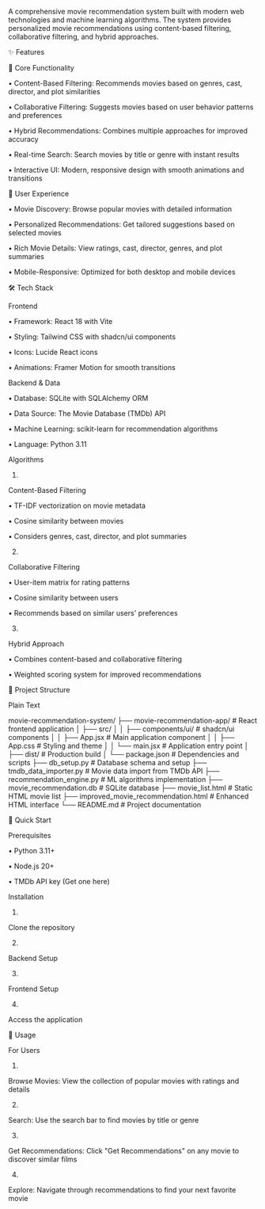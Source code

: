 A comprehensive movie recommendation system built with modern web technologies and machine learning algorithms. The system provides personalized movie recommendations using content-based filtering, collaborative filtering, and hybrid approaches.

✨ Features

🎯 Core Functionality

•
Content-Based Filtering: Recommends movies based on genres, cast, director, and plot similarities

•
Collaborative Filtering: Suggests movies based on user behavior patterns and preferences

•
Hybrid Recommendations: Combines multiple approaches for improved accuracy

•
Real-time Search: Search movies by title or genre with instant results

•
Interactive UI: Modern, responsive design with smooth animations and transitions

🎨 User Experience

•
Movie Discovery: Browse popular movies with detailed information

•
Personalized Recommendations: Get tailored suggestions based on selected movies

•
Rich Movie Details: View ratings, cast, director, genres, and plot summaries

•
Mobile-Responsive: Optimized for both desktop and mobile devices

🛠 Tech Stack

Frontend

•
Framework: React 18 with Vite

•
Styling: Tailwind CSS with shadcn/ui components

•
Icons: Lucide React icons

•
Animations: Framer Motion for smooth transitions

Backend & Data

•
Database: SQLite with SQLAlchemy ORM

•
Data Source: The Movie Database (TMDb) API

•
Machine Learning: scikit-learn for recommendation algorithms

•
Language: Python 3.11

Algorithms

1.
Content-Based Filtering

•
TF-IDF vectorization on movie metadata

•
Cosine similarity between movies

•
Considers genres, cast, director, and plot summaries



2.
Collaborative Filtering

•
User-item matrix for rating patterns

•
Cosine similarity between users

•
Recommends based on similar users' preferences



3.
Hybrid Approach

•
Combines content-based and collaborative filtering

•
Weighted scoring system for improved recommendations



📁 Project Structure

Plain Text


movie-recommendation-system/
├── movie-recommendation-app/          # React frontend application
│   ├── src/
│   │   ├── components/ui/            # shadcn/ui components
│   │   ├── App.jsx                   # Main application component
│   │   ├── App.css                   # Styling and theme
│   │   └── main.jsx                  # Application entry point
│   ├── dist/                         # Production build
│   └── package.json                  # Dependencies and scripts
├── db_setup.py                       # Database schema and setup
├── tmdb_data_importer.py             # Movie data import from TMDb API
├── recommendation_engine.py          # ML algorithms implementation
├── movie_recommendation.db           # SQLite database
├── movie_list.html                   # Static HTML movie list
├── improved_movie_recommendation.html # Enhanced HTML interface
└── README.md                         # Project documentation


🚀 Quick Start

Prerequisites

•
Python 3.11+

•
Node.js 20+

•
TMDb API key (Get one here)

Installation

1.
Clone the repository

2.
Backend Setup

3.
Frontend Setup

4.
Access the application




📖 Usage

For Users

1.
Browse Movies: View the collection of popular movies with ratings and details

2.
Search: Use the search bar to find movies by title or genre

3.
Get Recommendations: Click "Get Recommendations" on any movie to discover similar films

4.
Explore: Navigate through recommendations to find your next favorite movie

